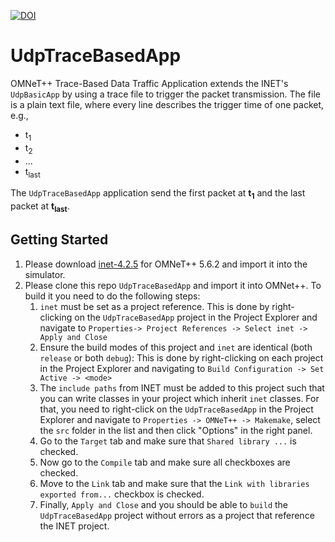 [![DOI](https://zenodo.org/badge/397504015.svg)](https://zenodo.org/badge/latestdoi/397504015)
# UdpTraceBasedApp
OMNeT++ Trace-Based Data Traffic Application extends the INET's `UdpBasicApp` by using a trace file to trigger the packet transmission. The file is a plain text file, where every line describes the trigger time of one packet, e.g., 

- t<sub>1</sub>      
- t<sub>2</sub> 
- ...
- t<sub>last</sub> 

The `UdpTraceBasedApp` application send the first packet at **t<sub>1</sub>** and the last packet at **t<sub>last</sub>**. 
## Getting Started
1. Please download [inet-4.2.5](https://github.com/inet-framework/inet/tree/v4.2.5) for OMNeT++ 5.6.2 and import it into the simulator.
2. Please clone this repo `UdpTraceBasedApp` and import it into OMNet++. To build it you need to do the following steps:
    1. `inet` must be set as a project reference. This is done by right-clicking on the `UdpTraceBasedApp` project in the Project Explorer and navigate to `Properties-> Project References -> Select inet -> Apply and Close`
    2. Ensure the build modes of this project and `inet` are identical (both `release` or both `debug`): This is done by right-clicking on each project in the Project Explorer and navigating to `Build Configuration -> Set Active -> <mode>`
    3. The `include paths` from INET must be added to this project such that you can write classes in your project which inherit `inet` classes. For that, you need to right-click on the `UdpTraceBasedApp` in the Project Explorer and navigate to `Properties -> OMNeT++ -> Makemake`, select the `src` folder in the list and then click "Options" in the right panel. 
    4. Go to the `Target` tab and make sure that `Shared library ...` is checked.
    5. Now go to the `Compile` tab and make sure all checkboxes are checked. 
    6. Move to the `Link` tab and make sure that the `Link with libraries exported from...` checkbox is checked. 
    7. Finally, `Apply and Close` and you should be able to `build` the `UdpTraceBasedApp` project without errors as a project that reference the INET project.

